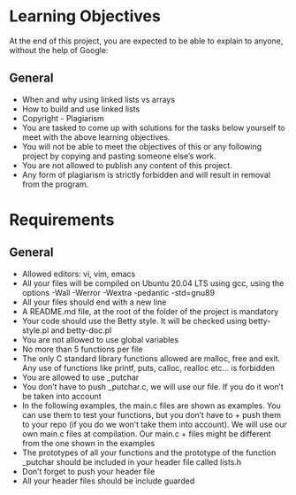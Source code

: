 # Learning Objectives
At the end of this project, you are expected to be able to explain to anyone, without the help of Google:

## General
+ When and why using linked lists vs arrays
+ How to build and use linked lists
+ Copyright - Plagiarism
+ You are tasked to come up with solutions for the tasks below yourself to meet with the above learning objectives.
+ You will not be able to meet the objectives of this or any following project by copying and pasting someone else’s work.
+ You are not allowed to publish any content of this project.
+ Any form of plagiarism is strictly forbidden and will result in removal from the program.
# Requirements
## General
+ Allowed editors: vi, vim, emacs
+ All your files will be compiled on Ubuntu 20.04 LTS using gcc, using the options -Wall -Werror -Wextra -pedantic -std=gnu89
+ All your files should end with a new line
+ A README.md file, at the root of the folder of the project is mandatory
+ Your code should use the Betty style. It will be checked using betty-style.pl and betty-doc.pl
+ You are not allowed to use global variables
+ No more than 5 functions per file
+ The only C standard library functions allowed are malloc, free and exit. Any use of functions like printf, puts, calloc, realloc etc… is forbidden
+ You are allowed to use _putchar
+ You don’t have to push _putchar.c, we will use our file. If you do it won’t be taken into account
+ In the following examples, the main.c files are shown as examples. You can use them to test your functions, but you don’t have to + push them to your repo (if you do we won’t take them into account). We will use our own main.c files at compilation. Our main.c + files might be different from the one shown in the examples
+ The prototypes of all your functions and the prototype of the function _putchar should be included in your header file called lists.h
+ Don’t forget to push your header file
+ All your header files should be include guarded